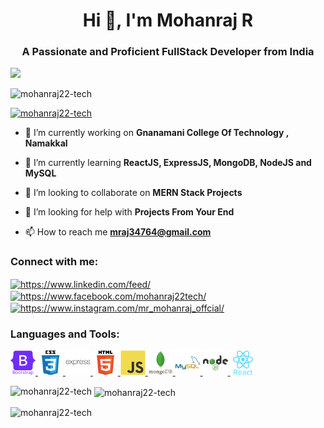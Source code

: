 <h1 align="center">Hi 👋, I'm Mohanraj R</h1>
<h3 align="center">A Passionate and Proficient FullStack Developer from India</h3>
<img src="https://media.licdn.com/dms/image/v2/D5612AQGOmwfIE5mlWA/article-cover_image-shrink_720_1280/article-cover_image-shrink_720_1280/0/1674617947228?e=1737590400&v=beta&t=rzdNjzXjGT7UJDKWMxdfGwT9cvQ7Gr3tbQMxCYNGBnM">
<p align="left"> <img src="https://komarev.com/ghpvc/?username=mohanraj22-tech&label=Profile%20views&color=0e75b6&style=flat" alt="mohanraj22-tech" /> </p>

<p align="left"> <a href="https://github.com/ryo-ma/github-profile-trophy"><img src="https://github-profile-trophy.vercel.app/?username=mohanraj22-tech" alt="mohanraj22-tech" /></a> </p>

- 🔭 I’m currently working on **Gnanamani College Of Technology , Namakkal**

- 🌱 I’m currently learning **ReactJS, ExpressJS, MongoDB, NodeJS and MySQL**

- 👯 I’m looking to collaborate on **MERN Stack Projects**

- 🤝 I’m looking for help with **Projects From Your End**

- 📫 How to reach me **mraj34764@gmail.com**

<h3 align="left">Connect with me:</h3>
<p align="left">
<a href="https://linkedin.com/in/https://www.linkedin.com/feed/" target="blank"><img align="center" src="https://raw.githubusercontent.com/rahuldkjain/github-profile-readme-generator/master/src/images/icons/Social/linked-in-alt.svg" alt="https://www.linkedin.com/feed/" height="30" width="40" /></a>
<a href="https://fb.com/https://www.facebook.com/mohanraj22tech/" target="blank"><img align="center" src="https://raw.githubusercontent.com/rahuldkjain/github-profile-readme-generator/master/src/images/icons/Social/facebook.svg" alt="https://www.facebook.com/mohanraj22tech/" height="30" width="40" /></a>
<a href="https://instagram.com/https://www.instagram.com/mr_mohanraj_offcial/" target="blank"><img align="center" src="https://raw.githubusercontent.com/rahuldkjain/github-profile-readme-generator/master/src/images/icons/Social/instagram.svg" alt="https://www.instagram.com/mr_mohanraj_offcial/" height="30" width="40" /></a>
</p>

<h3 align="left">Languages and Tools:</h3>
<p align="left"> <a href="https://getbootstrap.com" target="_blank" rel="noreferrer"> <img src="https://raw.githubusercontent.com/devicons/devicon/master/icons/bootstrap/bootstrap-plain-wordmark.svg" alt="bootstrap" width="40" height="40"/> </a> <a href="https://www.w3schools.com/css/" target="_blank" rel="noreferrer"> <img src="https://raw.githubusercontent.com/devicons/devicon/master/icons/css3/css3-original-wordmark.svg" alt="css3" width="40" height="40"/> </a> <a href="https://expressjs.com" target="_blank" rel="noreferrer"> <img src="https://raw.githubusercontent.com/devicons/devicon/master/icons/express/express-original-wordmark.svg" alt="express" width="40" height="40"/> </a> <a href="https://www.w3.org/html/" target="_blank" rel="noreferrer"> <img src="https://raw.githubusercontent.com/devicons/devicon/master/icons/html5/html5-original-wordmark.svg" alt="html5" width="40" height="40"/> </a> <a href="https://developer.mozilla.org/en-US/docs/Web/JavaScript" target="_blank" rel="noreferrer"> <img src="https://raw.githubusercontent.com/devicons/devicon/master/icons/javascript/javascript-original.svg" alt="javascript" width="40" height="40"/> </a> <a href="https://www.mongodb.com/" target="_blank" rel="noreferrer"> <img src="https://raw.githubusercontent.com/devicons/devicon/master/icons/mongodb/mongodb-original-wordmark.svg" alt="mongodb" width="40" height="40"/> </a> <a href="https://www.mysql.com/" target="_blank" rel="noreferrer"> <img src="https://raw.githubusercontent.com/devicons/devicon/master/icons/mysql/mysql-original-wordmark.svg" alt="mysql" width="40" height="40"/> </a> <a href="https://nodejs.org" target="_blank" rel="noreferrer"> <img src="https://raw.githubusercontent.com/devicons/devicon/master/icons/nodejs/nodejs-original-wordmark.svg" alt="nodejs" width="40" height="40"/> </a> <a href="https://reactjs.org/" target="_blank" rel="noreferrer"> <img src="https://raw.githubusercontent.com/devicons/devicon/master/icons/react/react-original-wordmark.svg" alt="react" width="40" height="40"/> </a> </p>

<p><img align="left" src="https://github-readme-stats.vercel.app/api/top-langs?username=mohanraj22-tech&show_icons=true&locale=en&layout=compact" alt="mohanraj22-tech" /></p>

<p>&nbsp;<img align="center" src="https://github-readme-stats.vercel.app/api?username=mohanraj22-tech&show_icons=true&locale=en" alt="mohanraj22-tech" /></p>

<p><img align="center" src="https://github-readme-streak-stats.herokuapp.com/?user=mohanraj22-tech&" alt="mohanraj22-tech" /></p>
